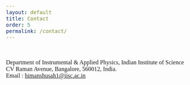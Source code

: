 ```yaml
---
layout: default
title: Contact
order: 5
permalink: /contact/
---
```

<style>
    body {
        font-family: 'Comfortaa', cursive;
        font-size: 16px;
        text-align: justify;
    }
</style>

&nbsp;

Department of Instrumental & Applied Physics, Indian Institute of Science<br>
CV Raman Avenue, Bangalore, 560012, India.<br>
Email : [himanshusah1@iisc.ac.in](mailto:himanshusah1@iisc.ac.in)